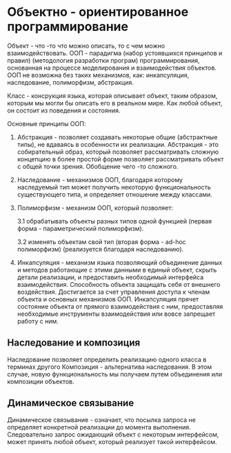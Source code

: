 # Объектно - ориентированное программирование

Объект - что -то что можно описать, то с чем можно взаимодействовать.
ООП - парадигма (набор устоявшихся принципов и правил) (методология разработки програм) программирования,
основанная на процессе моделирования и взаимодействия объектов.
ООП не возможна без таких механизмов, как: инкапсуляция, наследование, полиморфизм, абстракция.

Класс - консрукция языка, которая описывает объект, таким образом,
которым мы могли бы описать его в реальном мире. Как любой объект, он состоит из поведения и состояния.

Основные принципы ООП:

1. Абстракция - позволяет создавать некоторые общие (абстрактные типы), не вдаваясь в особенности их реализации.
  Абстракция - это собирательный образ, который позволяет рассматривать сложную концепцию в более простой форме позволяет рассматривать объект с общей точки зрения. Обобщение чего -то сложного.

2. Наследование - механизмов ООП, благодаря которому наследуемый тип может получить некоторую функциональность существующего типа, и определяет отношение между классами.

3. Полиморфизм - механизм ООП, который позволяет:

    3.1 обрабатывать объекты разных типов одной функцией (первая форма - параметрический полиморфизм).

    3.2 изменять объектам свой тип (вторая форма - ad-hoc полиморфизм) (реализуется благодаря наследованию).

4. Инкапсуляция - механизм языка позволяющий объединение данных и методов работающие с этими данными в единый объект, скрыть детали реализации, и предоставить необходимый интерфейса взаимодействия. Способность объекта защищать себя от внешнего воздействия. Достигается за счет управления доступа к членам объекта и основных механизмов ООП. Инкапсуляция прячет состояние объекта от прямого взаимодействия с ним, предоставляя необходимые инструменты взаимодействия или вовсе запрещает работу с ним.

## Наследование и композиция

Наследование позволяет определить реализацию одного класса в терминах другого
Композиция - альтернатива наследования. В этом случае, новую функциональность мы получаем путем объединения или композиции объектов.

## Динамическое связывание

Динамическое связывание - означает, что посылка запроса не определяет конкретной реализации до момента выполнения. Следовательно запрос ожидающий объект с некоторым интерфейсом, может принять любой объект, который реализует такой интерфейсом.
